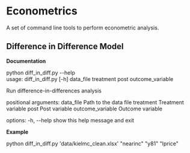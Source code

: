 # Econometrics
A set of command line tools to perform econometric analysis.

## Difference in Difference Model


**Documentation**

python diff_in_diff.py --help                                           
usage: diff_in_diff.py [-h] data_file treatment post outcome_variable

Run difference-in-differences analysis

positional arguments:
  data_file         Path to the data file
  treatment         Treatment variable
  post              Post variable
  outcome_variable  Outcome variable

options:
  -h, --help        show this help message and exit


**Example**

python diff_in_diff.py 'data/kielmc_clean.xlsx' "nearinc" "y81" "lprice"